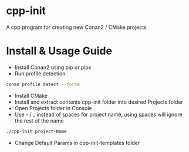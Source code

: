 # cpp-init
A cpp program for creating new Conan2 / CMake projects

# Install & Usage Guide
- Install Conan2 using pip or pipx
- Run profile detection
``` bash
conan profile detect --force
```
- Install CMake
- Install and extract contents cpp-init folder into desired Projects folder
- Open Projects folder in Console
- Use - / _ instead of spaces for project name, using spaces will ignore the rest of the name

``` bash
./cpp-init project-Name
```
- Change Default Params in cpp-init-templates folder
